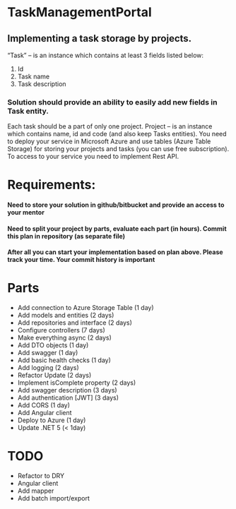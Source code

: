 # TaskManagementPortal

## Implementing a task storage by projects. 
“Task” – is an instance which contains at least 3 fields listed below:
1.	Id
2.	Task name
3.	Task description
### Solution should provide an ability to easily add new fields in Task entity. 
Each task should be a part of only one project. Project – is an instance which contains name, id and code (and also keep Tasks entities).
You need to deploy your service in Microsoft Azure and use tables (Azure Table Storage) for storing your projects and tasks (you can use free subscription). To access to your service you need to implement Rest API.

# Requirements:
#### Need to store your solution in github/bitbucket and provide an access to your mentor
#### Need to split your project by parts, evaluate each part (in hours). Commit this plan in repository (as separate file)
#### After all you can start your implementation based on plan above. Please track your time. Your commit history is important


# Parts
- Add connection to Azure Storage Table (1 day)
- Add models and entities (2 days)
- Add repositories and interface (2 days)
- Configure controllers (7 days)
- Make everything async (2 days)
- Add DTO objects (1 day)
- Add swagger (1 day)
- Add basic health checks (1 day)
- Add logging (2 days)
- Refactor Update (2 days)
- Implement isComplete property (2 days)
- Add swagger description (3 days)
- Add authentication [JWT] (3 days)
- Add CORS (1 day)
- Add Angular client
- Deploy to Azure (1 day)
- Update .NET 5 (< 1day)


# TODO
- Refactor to DRY
- Angular client
- Add mapper
- Add batch import/export


